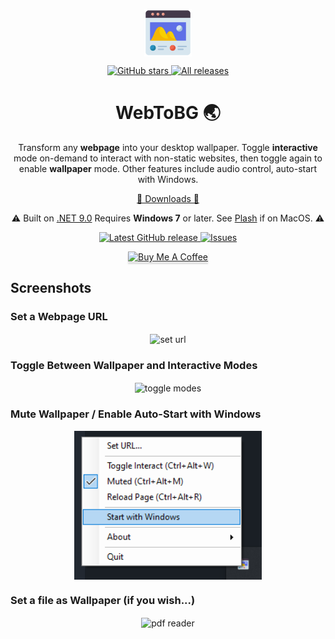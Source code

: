 <p align="center">
  <a href="https://github.com/LDY681/WebToBG" target="_blank">
    <img align="center" alt="Webpage" height="76" src="images/icon.png" />
  </a>
</p>

<p align="center">
  <a href="https://github.com/LDY681/WebToBG/stargazers" target="_blank">
    <img alt="GitHub stars" src="https://img.shields.io/github/stars/LDY681/WebToBG.svg" />
  </a>

  <a href="https://github.com/LDY681/WebToBG/releases" target="_blank">
    <img alt="All releases" src="https://img.shields.io/github/downloads/LDY681/WebToBG/total.svg" />
  </a>
</p>

<h1 align="center">
  WebToBG 🌏
</h1>

<p align="center">Transform any <strong>webpage</strong> into your desktop wallpaper. Toggle <strong>interactive</strong> mode on-demand to interact with non-static websites, then toggle again to enable <strong>wallpaper</strong> mode. Other features include audio control, auto-start with Windows.</p>

<p align="center">
  <a href="https://github.com/LDY681/WebToBG/releases" target="_blank">
    📩 Downloads 📩
  </a>
</p>
</p>

<p align="center">
  <g-emoji ios-version="6.0" fallback-src="https://assets-cdn.github.com/images/icons/emoji/unicode/26a0.png" alias="warning">⚠️</g-emoji>
  Built on <a href="https://dotnet.microsoft.com/en-us/download/dotnet/9.0/runtime">.NET 9.0</a>
  Requires <strong>Windows 7</strong> or later. See <a href="https://github.com/sindresorhus/Plash">Plash</a> if on MacOS.
  <g-emoji ios-version="6.0" fallback-src="https://assets-cdn.github.com/images/icons/emoji/unicode/26a0.png" alias="warning">⚠️</g-emoji>
</p>

<p align="center">
  <a href="https://github.com/LDY681/WebToBG/releases/latest" target="_blank">
    <img alt="Latest GitHub release" src="https://img.shields.io/github/release/LDY681/WebToBG.svg" />
  </a>

  <a href="https://github.com/LDY681/WebToBG/issues" target="_blank">
    <img alt="Issues" src="https://img.shields.io/github/issues/LDY681/WebToBG.svg" />
  </a>
</p>

<p align="center">
    <a href="https://www.buymeacoffee.com/ldydyxw" target="_blank"><img src="https://www.buymeacoffee.com/assets/img/custom_images/orange_img.png" alt="Buy Me A Coffee" style="height: 41px !important;width: 174px !important;box-shadow: 0px 3px 2px 0px rgba(190, 190, 190, 0.5) !important;-webkit-box-shadow: 0px 3px 2px 0px rgba(190, 190, 190, 0.5) !important;" ></a>
</p>

<h2>Screenshots</h2>
<h3>Set a Webpage URL</h3>
<p align="center">
 <img align="center" alt="set url" width="600" src="images/seturl.gif" />
</p>

<h3>Toggle Between Wallpaper and Interactive Modes</h3>
<p align="center">
 <img align="center" alt="toggle modes" width="600" src="images/toggle.gif" />
</p>

<h3>Mute Wallpaper / Enable Auto-Start with Windows</h3>
<p align="center">
  <img align="center" alt="menu options" width="300" src="images/menu.png" />
</p>

<h3>Set a file as Wallpaper (if you wish...)</h3>
<p align="center">
  <img align="center" alt="pdf reader" width="600" src="images/file.gif" />
</p>  